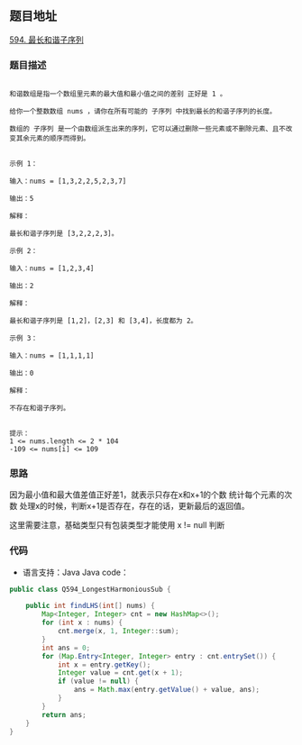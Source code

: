 ## 题目地址
[594. 最长和谐子序列](https://leetcode.cn/problems/longest-harmonious-subsequence/description/)

### 题目描述

```

和谐数组是指一个数组里元素的最大值和最小值之间的差别 正好是 1 。

给你一个整数数组 nums ，请你在所有可能的 子序列 中找到最长的和谐子序列的长度。

数组的 子序列 是一个由数组派生出来的序列，它可以通过删除一些元素或不删除元素、且不改变其余元素的顺序而得到。

 
示例 1：

输入：nums = [1,3,2,2,5,2,3,7]

输出：5

解释：

最长和谐子序列是 [3,2,2,2,3]。

示例 2：

输入：nums = [1,2,3,4]

输出：2

解释：

最长和谐子序列是 [1,2]，[2,3] 和 [3,4]，长度都为 2。

示例 3：

输入：nums = [1,1,1,1]

输出：0

解释：

不存在和谐子序列。

 
提示：
1 <= nums.length <= 2 * 104
-109 <= nums[i] <= 109
```


### 思路
因为最小值和最大值差值正好差1，就表示只存在x和x+1的个数
统计每个元素的次数
处理x的时候，判断x+1是否存在，存在的话，更新最后的返回值。

这里需要注意，基础类型只有包装类型才能使用 x != null 判断
### 代码
- 语言支持：Java
Java code：
```java
public class Q594_LongestHarmoniousSub {
   
    public int findLHS(int[] nums) {
        Map<Integer, Integer> cnt = new HashMap<>();
        for (int x : nums) {
            cnt.merge(x, 1, Integer::sum);
        }
        int ans = 0;
        for (Map.Entry<Integer, Integer> entry : cnt.entrySet()) {
            int x = entry.getKey();
            Integer value = cnt.get(x + 1);
            if (value != null) {
                ans = Math.max(entry.getValue() + value, ans);
            }
        }
        return ans;
    }
}

```
